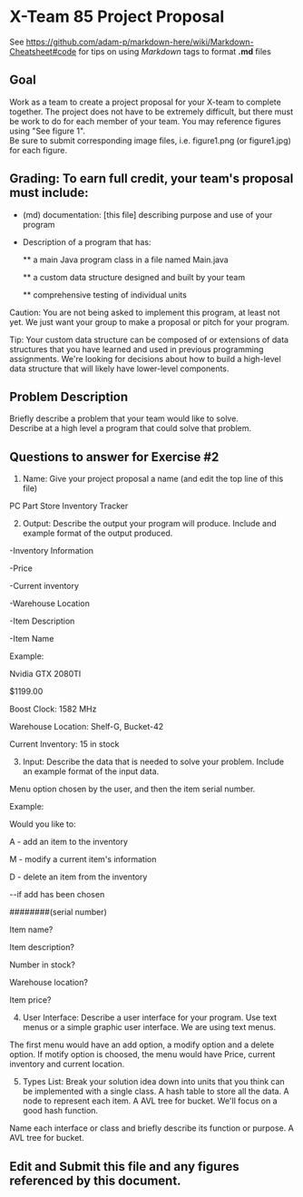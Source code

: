 # X-Team 85 Project Proposal

See https://github.com/adam-p/markdown-here/wiki/Markdown-Cheatsheet#code for tips on using *Markdown* tags to format __.md__ files

## Goal

Work as a team to create a project proposal for your X-team to complete together.
The project does not have to be extremely difficult,
but there must be work to do for each member of your team.
You may reference figures using "See figure 1".  
Be sure to submit corresponding image files, i.e. figure1.png (or figure1.jpg) for each figure.

## Grading: To earn full credit, your team's proposal must include:

* (md) documentation: [this file] describing purpose and use of your program

* Description of a program that has:

  ** a main Java program class in a file named Main.java
  
  ** a custom data structure designed and built by your team
  
  ** comprehensive testing of individual units
  
 Caution: You are not being asked to implement this program, at least not yet. 
 We just want your group to make a proposal or pitch for your program.
 
 Tip: Your custom data structure can be composed of or extensions of data structures that you have learned and used in previous programming assignments.  We're looking for decisions about how to build a high-level data structure that will likely have lower-level components.

## Problem Description

Briefly describe a problem that your team would like to solve.  
Describe at a high level a program that could solve that problem.

## Questions to answer for Exercise #2

1. Name: Give your project proposal a name (and edit the top line of this file)

PC Part Store Inventory Tracker


2. Output: Describe the output your program will produce.  Include and example format of the output produced.

-Inventory Information

-Price

-Current inventory

-Warehouse Location  

-Item Description

-Item Name


Example:

Nvidia GTX 2080TI

$1199.00

Boost Clock: 1582 MHz

Warehouse Location: Shelf-G, Bucket-42

Current Inventory: 15 in stock


3. Input: Describe the data that is needed to solve your problem. Include an example format of the input data.

Menu option chosen by the user, and then the item serial number.

Example:


Would you like to:

A - add an item to the inventory

M - modify a current item's information

D - delete an item from the inventory

--if add has been chosen

########(serial number)

Item name?

Item description?

Number in stock?

Warehouse location?

Item price?

4. User Interface: Describe a user interface for your program.  Use text menus or a simple graphic user interface.
We are using text menus.

The first menu would have an add option, a modify option and a delete option.
If motify option is choosed, the menu would have Price, current inventory and current location.

5. Types List: Break your solution idea down into units that you think can be implemented with a single class.
A hash table to store all the data.
A node to represent each item.
A AVL tree for bucket.
We'll focus on a good hash function.

Name each interface or class and briefly describe its function or purpose.
A AVL tree for bucket.

## Edit and Submit this file and any figures referenced by this document.

